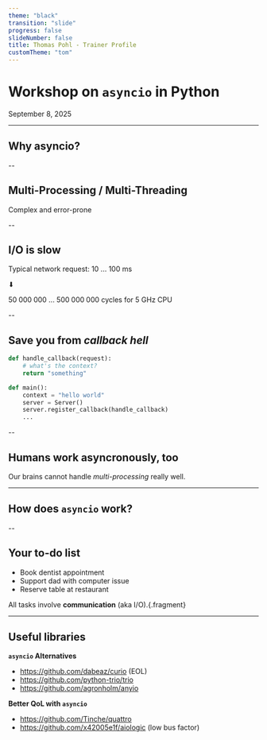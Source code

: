```yaml
---
theme: "black"
transition: "slide"
progress: false
slideNumber: false
title: Thomas Pohl - Trainer Profile
customTheme: "tom"
---
```


<link rel="preconnect" href="https://fonts.googleapis.com">
<link rel="preconnect" href="https://fonts.gstatic.com" crossorigin>
<link href="https://fonts.googleapis.com/css2?family=Fira+Sans:wght@400;700&family=Titillium+Web:wght@300&display=swap" rel="stylesheet">

# Workshop on `asyncio` in Python
September 8, 2025

---

## Why asyncio?

--

## Multi-Processing / Multi-Threading

Complex and error-prone

--

## I/O is slow

Typical network request: 10 ... 100 ms

⬇

50 000 000 ... 500 000 000 cycles for 5 GHz CPU

--

## Save you from _callback hell_

```python
def handle_callback(request):
    # what's the context?
    return "something"

def main():
    context = "hello world"
    server = Server()
    server.register_callback(handle_callback)
    ...
```


--

## Humans work asyncronously, too

Our brains cannot handle _multi-processing_ really well.

---

## How does `asyncio` work?

--

## Your to-do list
* Book dentist appointment
* Support dad with computer issue
* Reserve table at restaurant

All tasks involve **communication** (aka I/O).{.fragment}

---

## Useful libraries

**`asyncio` Alternatives**
* https://github.com/dabeaz/curio (EOL)
* https://github.com/python-trio/trio
* https://github.com/agronholm/anyio

**Better QoL with `asyncio`**
* https://github.com/Tinche/quattro
* https://github.com/x42005e1f/aiologic (low bus factor)
